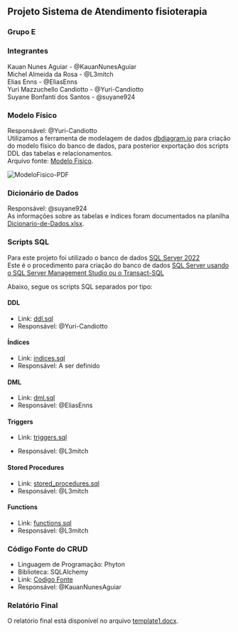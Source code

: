 ## Projeto Sistema de Atendimento fisioterapia

### Grupo E

### Integrantes
Kauan Nunes Aguiar - @KauanNunesAguiar<br>
Michel Almeida da Rosa - @L3mitch<br>
Elias Enns - @EliasEnns<br>
Yuri Mazzuchello Candiotto - @Yuri-Candiotto<br>
Suyane Bonfanti dos Santos - @suyane924<br>

### Modelo Físico
Responsável: @Yuri-Candiotto<br>
Utilizamos a ferramenta de modelagem de dados [dbdiagram.io](https://dbdiagram.io/) para criação do modelo físico do banco de dados, para posterior exportação dos scripts DDL das tabelas e relacionamentos.<br>
Arquivo fonte: [Modelo Fisico](https://dbdiagram.io/d/656e62bf56d8064ca0604658).<br>

![ModeloFisico-PDF](https://github.com/KauanNunesAguiar/Trabalho_final_banco_de_dados_II/assets/141968186/cc277aae-dc14-4e84-b2be-ad883ffb099f)


### Dicionário de Dados
Responsável: @suyane924<br>
As informações sobre as tabelas e índices foram documentados na planilha [Dicionario-de-Dados.xlsx](dicionario_dados/Dicionario-de-Dados.xlsx).

### Scripts SQL
Para este projeto foi utilizado o banco de dados [SQL Server 2022](https://www.microsoft.com/pt-br/sql-server/sql-server-downloads) <br>
Este é o procedimento para criação do banco de dados [SQL Server usando o SQL Server Management Studio ou o Transact-SQL](https://learn.microsoft.com/pt-br/sql/relational-databases/databases/create-a-database?view=sql-server-ver16) <br>

Abaixo, segue os scripts SQL separados por tipo:
#### DDL 
+ Link: [ddl.sql](scripts_sql/scripts_ddl.sql)
+ Responsável: @Yuri-Candiotto
#### Índices 
+ Link: [indices.sql](scripts_sql/indices.sql)
+ Responsável: A ser definido
#### DML 
+ Link: [dml.sql](scripts_sql/scripts_dml.sql)
+ Responsável: @EliasEnns
#### Triggers 
+ Link: [triggers.sql](scripts_sql/triggers.sql)
- Responsável: @L3mitch
#### Stored Procedures
+ Link: [stored_procedures.sql](scripts_sql/stored_procedures.sql)
+ Responsável: @L3mitch
#### Functions 
+ Link: [functions.sql](scripts_sql/functions.sql)
+ Responsável: @L3mitch

### Código Fonte do CRUD
- Linguagem de Programação: Phyton
- Biblioteca: SQLAlchemy
- Link: [Codigo Fonte](codigo_CRUD/main.py)
- Responsável: @KauanNunesAguiar

### Relatório Final
O relatório final está disponível no arquivo [template1.docx](relatorio/template1.docx).
